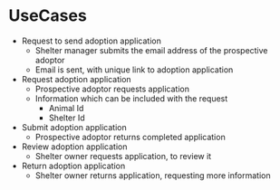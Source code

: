 # UseCases

* Request to send adoption application
  * Shelter manager submits the email address of the prospective adoptor
  * Email is sent, with unique link to adoption application
* Request adoption application
  * Prospective adoptor requests application
  * Information which can be included with the request
    * Animal Id
    * Shelter Id
* Submit adoption application
  * Prospective adoptor returns completed application
* Review adoption application
  * Shelter owner requests application, to review it
* Return adoption application
  * Shelter owner returns application, requesting more information
